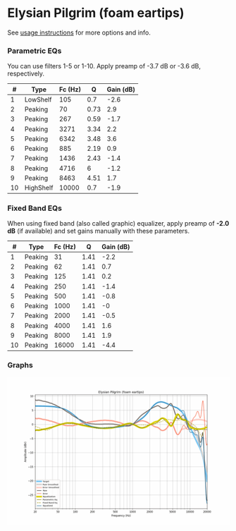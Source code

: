 # Elysian Pilgrim (foam eartips)
See [usage instructions](https://github.com/jaakkopasanen/AutoEq#usage) for more options and info.

### Parametric EQs
You can use filters 1-5 or 1-10. Apply preamp of -3.7 dB or -3.6 dB, respectively.

|   # | Type      |   Fc (Hz) |    Q |   Gain (dB) |
|-----|-----------|-----------|------|-------------|
|   1 | LowShelf  |       105 | 0.7  |        -2.6 |
|   2 | Peaking   |        70 | 0.73 |         2.9 |
|   3 | Peaking   |       267 | 0.59 |        -1.7 |
|   4 | Peaking   |      3271 | 3.34 |         2.2 |
|   5 | Peaking   |      6342 | 3.48 |         3.6 |
|   6 | Peaking   |       885 | 2.19 |         0.9 |
|   7 | Peaking   |      1436 | 2.43 |        -1.4 |
|   8 | Peaking   |      4716 | 6    |        -1.2 |
|   9 | Peaking   |      8463 | 4.51 |         1.7 |
|  10 | HighShelf |     10000 | 0.7  |        -1.9 |

### Fixed Band EQs
When using fixed band (also called graphic) equalizer, apply preamp of **-2.0 dB** (if available) and set gains manually with these parameters.

|   # | Type    |   Fc (Hz) |    Q |   Gain (dB) |
|-----|---------|-----------|------|-------------|
|   1 | Peaking |        31 | 1.41 |        -2.2 |
|   2 | Peaking |        62 | 1.41 |         0.7 |
|   3 | Peaking |       125 | 1.41 |         0.2 |
|   4 | Peaking |       250 | 1.41 |        -1.4 |
|   5 | Peaking |       500 | 1.41 |        -0.8 |
|   6 | Peaking |      1000 | 1.41 |        -0   |
|   7 | Peaking |      2000 | 1.41 |        -0.5 |
|   8 | Peaking |      4000 | 1.41 |         1.6 |
|   9 | Peaking |      8000 | 1.41 |         1.9 |
|  10 | Peaking |     16000 | 1.41 |        -4.4 |

### Graphs
![](./Elysian%20Pilgrim%20(foam%20eartips).png)
